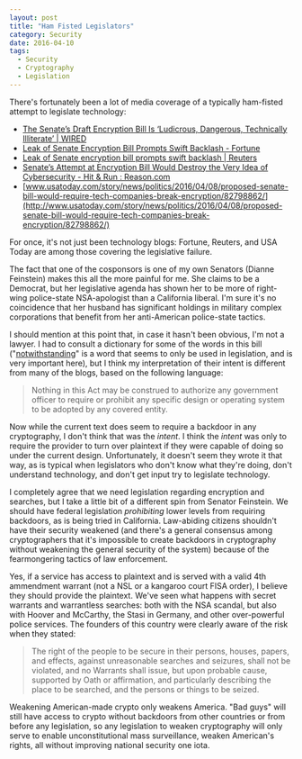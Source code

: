 ```yaml
---
layout: post
title: "Ham Fisted Legislators"
category: Security
date: 2016-04-10
tags:
  - Security
  - Cryptography
  - Legislation
---
```


There's fortunately been a lot of media coverage of a typically ham-fisted
attempt to legislate technology:

* [The Senate’s Draft Encryption Bill Is ‘Ludicrous, Dangerous, Technically Illiterate’ &#124; WIRED](http://www.wired.com/2016/04/senates-draft-encryption-bill-privacy-nightmare/)
* [Leak of Senate Encryption Bill Prompts Swift Backlash - Fortune](http://fortune.com/2016/04/09/senate-encryption-leak-backlash/)
* [Leak of Senate encryption bill prompts swift backlash &#124; Reuters](http://www.reuters.com/article/us-apple-encryption-legislation-idUSKCN0X52CG)
* [Senate’s Attempt at Encryption Bill Would Destroy the Very Idea of Cybersecurity - Hit & Run : Reason.com](https://reason.com/blog/2016/04/08/senates-attempt-at-encryption-bill-would)
* [www.usatoday.com/story/news/politics/2016/04/08/proposed-senate-bill-would-require-tech-companies-break-encryption/82798862/](http://www.usatoday.com/story/news/politics/2016/04/08/proposed-senate-bill-would-require-tech-companies-break-encryption/82798862/)

For once, it's not just been technology blogs: Fortune, Reuters, and USA Today
are among those covering the legislative failure.

The fact that one of the cosponsors is one of my own Senators (Dianne Feinstein)
makes this all the more painful for me.  She claims to be a Democrat, but her
legislative agenda has shown her to be more of right-wing police-state
NSA-apologist than a California liberal.  I'm sure it's no coincidence that her
husband has significant holdings in military complex corporations that benefit
from her anti-American police-state tactics.

I should mention at this point that, in case it hasn't been obvious, I'm not a
lawyer.  I had to consult a dictionary for some of the words in this bill
("[notwithstanding](http://www.merriam-webster.com/dictionary/notwithstanding)"
is a word that seems to only be used in legislation, and is very important
here), but I think my interpretation of their intent is different from many of
the blogs, based on the following language:

> Nothing in this Act may be construed to authorize any government officer to
> require or prohibit any specific design or operating system to be adopted by
> any covered entity.

Now while the current text does seem to require a backdoor in any cryptography,
I don't think that was the *intent*.  I think the *intent* was only to require
the provider to turn over plaintext if they were capable of doing so under the
current design.  Unfortunately, it doesn't seem they wrote it that way, as is
typical when legislators who don't know what they're doing, don't understand
technology, and don't get input try to legislate technology.

I completely agree that we need legislation regarding encryption and searches,
but I take a little bit of a different spin from Senator Feinstein.  We should
have federal legislation *prohibiting* lower levels from requiring backdoors, as
is being tried in California.  Law-abiding citizens shouldn't have their
security weakened (and there's a general consensus among cryptographers that
it's impossible to create backdoors in cryptography without weakening the
general security of the system) because of the fearmongering tactics of law
enforcement.

Yes, if a service has access to plaintext and is served with a valid 4th
ammendment warrant (not a NSL or a kangaroo court FISA order), I believe they
should provide the plaintext.  We've seen what happens with secret warrants and
warrantless searches: both with the NSA scandal, but also with Hoover and
McCarthy, the Stasi in Germany, and other over-powerful police services.  The
founders of this country were clearly aware of the risk when they stated:

> The right of the people to be secure in their persons, houses, papers, and
> effects, against unreasonable searches and seizures, shall not be violated,
> and no Warrants shall issue, but upon probable cause, supported by Oath or
> affirmation, and particularly describing the place to be searched, and the
> persons or things to be seized.

Weakening American-made crypto only weakens America.  "Bad guys" will still have
access to crypto without backdoors from other countries or from before any
legislation, so any legislation to weaken cryptography will only serve to enable
unconstitutional mass surveillance, weaken American's rights, all without
improving national security one iota.
